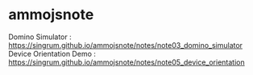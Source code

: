 # ammojsnote
Domino Simulator : https://singrum.github.io/ammojsnote/notes/note03_domino_simulator  
Device Orientation Demo : https://singrum.github.io/ammojsnote/notes/note05_device_orientation
